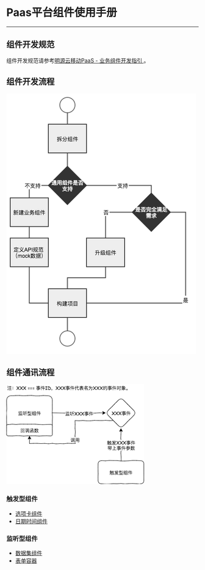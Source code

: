 # Paas平台组件使用手册
----

## 组件开发规范
组件开发规范请参考[明源云移动PaaS - 业务组件开发指引
](http://open.mypaas.com.cn/paas/#!biz-component.md)。

## 组件开发流程
![](images/zjkflc.png)

## 组件通讯流程
![](images/zjtxlc.png)

### 触发型组件
* [选项卡组件](basic-components/tabs.md)
* [日期时间组件](basic-components/datetime.md)

### 监听型组件
* [数据集组件](components-panel/dataset.md)
* [表单容器](components-panel/form.md)
